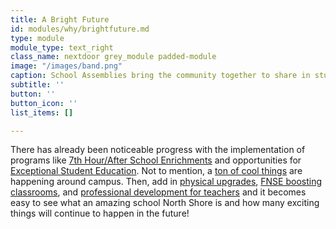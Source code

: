 ```yaml
---
title: A Bright Future
id: modules/why/brightfuture.md
type: module
module_type: text_right
class_name: nextdoor grey_module padded-module
image: "/images/band.png"
caption: School Assemblies bring the community together to share in student successes, faculty appreciation, and a good dose of fun!
subtitle: ''
button: ''
button_icon: ''
list_items: []

---
```

There has already been noticeable progress with the implementation of programs like [7th Hour/After School Enrichments](/nse#7<sup>th</sup>Hour) and opportunities for [Exceptional Student Education](/nse#ExceptionalStudentEducation). Not to mention, a [ton of cool things](/nse#Highlights) are happening around campus. Then, add in [physical upgrades](/faq/#nse0), [FNSE boosting classrooms](/faq/#fnse3), and [professional development for teachers](/faq/#fnse2) and it becomes easy to see what an amazing school North Shore is and how many exciting things will continue to happen in the future! 